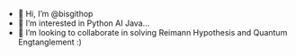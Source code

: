 - 👋 Hi, I’m @bisgithop
- 👀 I’m interested in Python AI Java...
- 💞️ I’m looking to collaborate in solving Reimann Hypothesis and Quantum Engtanglement :)

<!---
bisgithop/bisgithop is a ✨ special ✨ repository because its `README.md` (this file) appears on your GitHub profile.
You can click the Preview link to take a look at your changes.
--->
